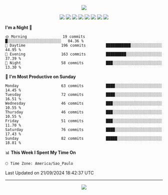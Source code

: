 <p align="center">
  <img src="https://images.unsplash.com/photo-1533134486753-c833f0ed4866?ixlib=rb-4.0.3&ixid=M3wxMjA3fDB8MHxwaG90by1wYWdlfHx8fGVufDB8fHx8fA%3D%3D&auto=format&fit=crop&w=1080&q=80">
</p>
<p align="center">
  <img src="https://img.shields.io/badge/go-%2300ADD8.svg?style=for-the-badge&logo=go&logoColor=white">
  <img src="https://img.shields.io/badge/typescript-%23007ACC.svg?style=for-the-badge&logo=typescript&logoColor=white">
  <img src="https://img.shields.io/badge/node.js-6DA55F?style=for-the-badge&logo=node.js&logoColor=white">
  <img src="https://img.shields.io/badge/python-3670A0?style=for-the-badge&logo=python&logoColor=ffdd54">
  <img src="https://img.shields.io/badge/html5-%23E34F26.svg?style=for-the-badge&logo=html5&logoColor=white">
  <img src="https://img.shields.io/badge/css3-%231572B6.svg?style=for-the-badge&logo=css3&logoColor=white">
  <img src="https://img.shields.io/badge/tailwindcss-%2338B2AC.svg?style=for-the-badge&logo=tailwind-css&logoColor=white">
  <img src="https://img.shields.io/badge/AWS-%23FF9900.svg?style=for-the-badge&logo=amazon-aws&logoColor=white">
</p>

<!--START_SECTION:waka-->
**I'm a Night 🦉** 

```text
🌞 Morning                19 commits          █░░░░░░░░░░░░░░░░░░░░░░░░   04.36 % 
🌆 Daytime                196 commits         ███████████░░░░░░░░░░░░░░   44.95 % 
🌃 Evening                163 commits         █████████░░░░░░░░░░░░░░░░   37.39 % 
🌙 Night                  58 commits          ███░░░░░░░░░░░░░░░░░░░░░░   13.30 % 
```
📅 **I'm Most Productive on Sunday** 

```text
Monday                   63 commits          ████░░░░░░░░░░░░░░░░░░░░░   14.45 % 
Tuesday                  72 commits          ████░░░░░░░░░░░░░░░░░░░░░   16.51 % 
Wednesday                46 commits          ███░░░░░░░░░░░░░░░░░░░░░░   10.55 % 
Thursday                 46 commits          ███░░░░░░░░░░░░░░░░░░░░░░   10.55 % 
Friday                   51 commits          ███░░░░░░░░░░░░░░░░░░░░░░   11.70 % 
Saturday                 76 commits          ████░░░░░░░░░░░░░░░░░░░░░   17.43 % 
Sunday                   82 commits          █████░░░░░░░░░░░░░░░░░░░░   18.81 % 
```


📊 **This Week I Spent My Time On** 

```text
🕑︎ Time Zone: America/Sao_Paulo
```


 Last Updated on 21/09/2024 18:42:37 UTC
<!--END_SECTION:waka-->

---
<p align="center">
  <img src="https://visitcount.itsvg.in/api?id=OrlatoDev&icon=0&color=12">
</p>
